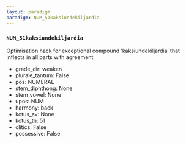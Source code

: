 ```yaml
---
layout: paradigm
paradigm: NUM_51kaksiundekiljardia
---
```

### ` NUM_51kaksiundekiljardia `

Optimisation hack for exceptional compound ’kaksiundekiljardia’ that inflects in all parts with agreement
* grade_dir: weaken
* plurale_tantum: False
* pos: NUMERAL
* stem_diphthong: None
* stem_vowel: None
* upos: NUM
* harmony: back
* kotus_av: None
* kotus_tn: 51
* clitics: False
* possessive: False
